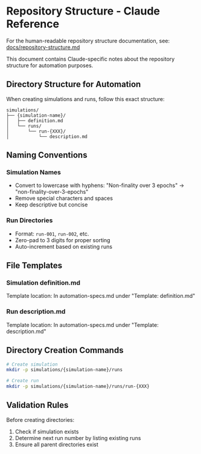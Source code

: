 # Repository Structure - Claude Reference

For the human-readable repository structure documentation, see: [docs/repository-structure.md](../docs/repository-structure.md)

This document contains Claude-specific notes about the repository structure for automation purposes.

## Directory Structure for Automation

When creating simulations and runs, follow this exact structure:

```
simulations/
├── {simulation-name}/
│   ├── definition.md
│   └── runs/
│       └── run-{XXX}/
│           └── description.md
```

## Naming Conventions

### Simulation Names
- Convert to lowercase with hyphens: "Non-finality over 3 epochs" → "non-finality-over-3-epochs"
- Remove special characters and spaces
- Keep descriptive but concise

### Run Directories
- Format: `run-001`, `run-002`, etc.
- Zero-pad to 3 digits for proper sorting
- Auto-increment based on existing runs


## File Templates

### Simulation definition.md
Template location: In automation-specs.md under "Template: definition.md"

### Run description.md  
Template location: In automation-specs.md under "Template: description.md"


## Directory Creation Commands

```bash
# Create simulation
mkdir -p simulations/{simulation-name}/runs

# Create run
mkdir -p simulations/{simulation-name}/runs/run-{XXX}
```

## Validation Rules

Before creating directories:
1. Check if simulation exists
2. Determine next run number by listing existing runs
3. Ensure all parent directories exist